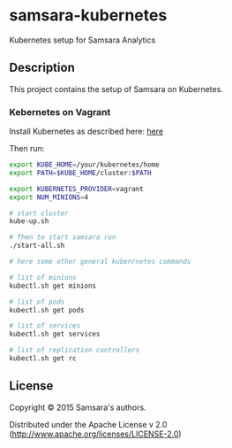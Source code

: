 # samsara-kubernetes

Kubernetes setup for Samsara Analytics

## Description

This project contains the setup of Samsara on Kubernetes.

### Kebernetes on Vagrant

Install Kubernetes as described here: [here](https://github.com/GoogleCloudPlatform/kubernetes/blob/master/docs/getting-started-guides/vagrant.md)

Then run:

```bash
export KUBE_HOME=/your/kubernetes/home
export PATH=$KUBE_HOME/cluster:$PATH

export KUBERNETES_PROVIDER=vagrant
export NUM_MINIONS=4

# start cluster
kube-up.sh

# Then to start samsara run
./start-all.sh

# here some other general kubenrnetes commands

# list of minions
kubectl.sh get minions

# list of pods
kubectl.sh get pods

# list of services
kubectl.sh get services

# list of replication controllers
kubectl.sh get rc

```

## License

Copyright © 2015 Samsara's authors.

Distributed under the Apache License v 2.0 (http://www.apache.org/licenses/LICENSE-2.0)
